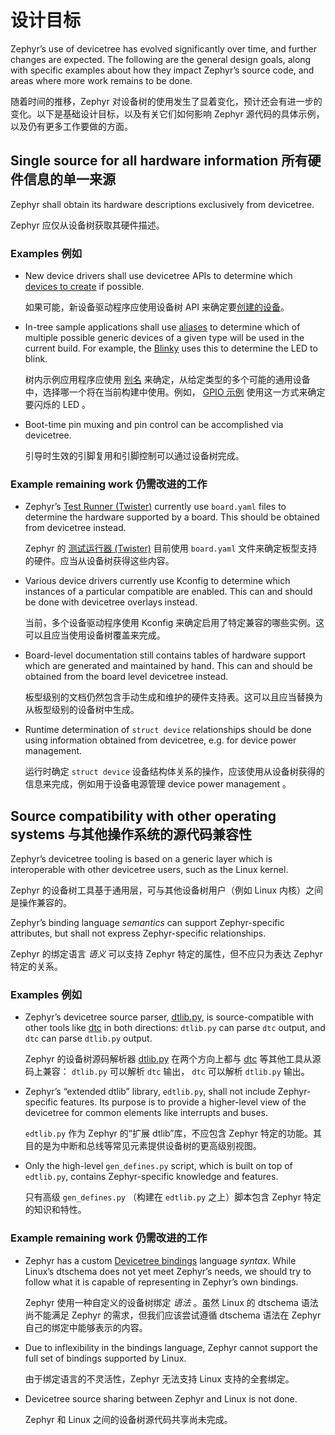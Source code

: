 # 设计目标

Zephyr’s use of devicetree has evolved significantly over time, and further changes are expected. The following are the general design goals, along with specific examples about how they impact Zephyr’s source code, and areas where more work remains to be done.

随着时间的推移，Zephyr 对设备树的使用发生了显着变化，预计还会有进一步的变化。以下是基础设计目标，以及有关它们如何影响 Zephyr 源代码的具体示例，以及仍有更多工作要做的方面。

## Single source for all hardware information 所有硬件信息的单一来源

Zephyr shall obtain its hardware descriptions exclusively from devicetree.

Zephyr 应仅从设备树获取其硬件描述。

### Examples 例如

- New device drivers shall use devicetree APIs to determine which [devices to create](https://docs.zephyrproject.org/latest/build/dts/howtos.html#dt-create-devices) if possible.

  如果可能，新设备驱动程序应使用设备树 API 来确定要[创建的设备](./howtos.md#使用设备树-api-编写设备驱动)。

- In-tree sample applications shall use [aliases](https://docs.zephyrproject.org/latest/build/dts/intro.html#dt-alias-chosen) to determine which of multiple possible generic devices of a given type will be used in the current build. For example, the [Blinky](https://docs.zephyrproject.org/latest/samples/basic/blinky/README.html#blinky-sample) uses this to determine the LED to blink.

  树内示例应用程序应使用 [别名](./intro.md#别名-alias-与被选中的节点-chosen-nodes-) 来确定，从给定类型的多个可能的通用设备中，选择哪一个将在当前构建中使用。例如， [GPIO 示例](../../application/peripheral/samples/gpio.md) 使用这一方式来确定要闪烁的 LED 。

- Boot-time pin muxing and pin control can be accomplished via devicetree.

  引导时生效的引脚复用和引脚控制可以通过设备树完成。

### Example remaining work 仍需改进的工作

- Zephyr’s [Test Runner (Twister)](https://docs.zephyrproject.org/latest/develop/test/twister.html#twister-script) currently use `board.yaml` files to determine the hardware supported by a board. This should be obtained from devicetree instead.

  Zephyr 的 [测试运行器 (Twister)](https://docs.zephyrproject.org/latest/develop/test/twister.html#twister-script) 目前使用 `board.yaml` 文件来确定板型支持的硬件。应当从设备树获得这些内容。

- Various device drivers currently use Kconfig to determine which instances of a particular compatible are enabled. This can and should be done with devicetree overlays instead.

  当前，多个设备驱动程序使用 Kconfig 来确定启用了特定兼容的哪些实例。这可以且应当使用设备树覆盖来完成。

- Board-level documentation still contains tables of hardware support which are generated and maintained by hand. This can and should be obtained from the board level devicetree instead.

  板型级别的文档仍然包含手动生成和维护的硬件支持表。这可以且应当替换为从板型级别的设备树中生成。

- Runtime determination of `struct device` relationships should be done using information obtained from devicetree, e.g. for device power management.

  运行时确定 `struct device` 设备结构体关系的操作，应该使用从设备树获得的信息来完成，例如用于设备电源管理 device power management 。

## Source compatibility with other operating systems 与其他操作系统的源代码兼容性

Zephyr’s devicetree tooling is based on a generic layer which is interoperable with other devicetree users, such as the Linux kernel.

Zephyr 的设备树工具基于通用层，可与其他设备树用户（例如 Linux 内核）之间是操作兼容的。

Zephyr’s binding language *semantics* can support Zephyr-specific attributes, but shall not express Zephyr-specific relationships.

Zephyr 的绑定语言 *语义* 可以支持 Zephyr 特定的属性，但不应只为表达 Zephyr 特定的关系。

### Examples 例如

- Zephyr’s devicetree source parser, [dtlib.py](https://docs.zephyrproject.org/latest/build/dts/intro.html#dt-scripts), is source-compatible with other tools like [dtc](https://git.kernel.org/pub/scm/utils/dtc/dtc.git/about/) in both directions: `dtlib.py` can parse `dtc` output, and `dtc` can parse `dtlib.py` output.

  Zephyr 的设备树源码解析器 [dtlib.py](./intro.md#脚本与工具) 在两个方向上都与 [dtc](https://git.kernel.org/pub/scm/utils/dtc/dtc.git/about/) 等其他工具从源码上兼容： `dtlib.py` 可以解析 `dtc` 输出， `dtc` 可以解析 `dtlib.py` 输出。

- Zephyr’s “extended dtlib” library, `edtlib.py`, shall not include Zephyr-specific features. Its purpose is to provide a higher-level view of the devicetree for common elements like interrupts and buses.

  `edtlib.py` 作为 Zephyr 的“扩展 dtlib”库，不应包含 Zephyr 特定的功能。其目的是为中断和总线等常见元素提供设备树的更高级别视图。

- Only the high-level `gen_defines.py` script, which is built on top of `edtlib.py`, contains Zephyr-specific knowledge and features.

  只有高级 `gen_defines.py` （构建在 `edtlib.py` 之上）脚本包含 Zephyr 特定的知识和特性。

### Example remaining work 仍需改进的工作

- Zephyr has a custom [Devicetree bindings](https://docs.zephyrproject.org/latest/build/dts/bindings.html#dt-bindings) language *syntax*. While Linux’s dtschema does not yet meet Zephyr’s needs, we should try to follow what it is capable of representing in Zephyr’s own bindings.

  Zephyr 使用一种自定义的设备树绑定 *语法* 。虽然 Linux 的 dtschema 语法尚不能满足 Zephyr 的需求，但我们应该尝试遵循 dtschema 语法在 Zephyr 自己的绑定中能够表示的内容。

- Due to inflexibility in the bindings language, Zephyr cannot support the full set of bindings supported by Linux.

  由于绑定语言的不灵活性，Zephyr 无法支持 Linux 支持的全套绑定。

- Devicetree source sharing between Zephyr and Linux is not done.

  Zephyr 和 Linux 之间的设备树源代码共享尚未完成。